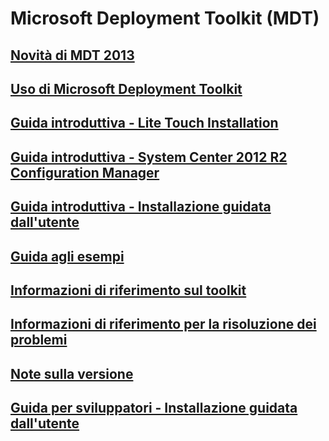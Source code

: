 # Microsoft Deployment Toolkit (MDT) 
## [Novità di MDT 2013](whats-new-in-mdt.md)
## [Uso di Microsoft Deployment Toolkit](use-the-mdt.md)
## [Guida introduttiva - Lite Touch Installation](lite-touch-installation-guide.md)
## [Guida introduttiva - System Center 2012 R2 Configuration Manager](sccm-guide.md)
## [Guida introduttiva - Installazione guidata dall'utente](user-driven-installation-guide.md)
## [Guida agli esempi](samples-guide.md)
## [Informazioni di riferimento sul toolkit](toolkit-reference.md)
## [Informazioni di riferimento per la risoluzione dei problemi](troubleshooting-reference.md)
## [Note sulla versione](release-notes.md)
## [Guida per sviluppatori - Installazione guidata dall'utente](user-driven-installation-developers-guide.md)
